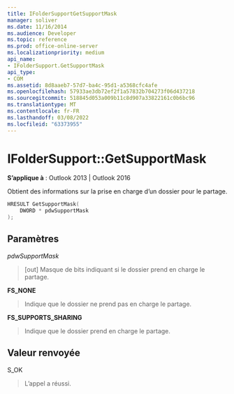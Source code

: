 ```yaml
---
title: IFolderSupportGetSupportMask
manager: soliver
ms.date: 11/16/2014
ms.audience: Developer
ms.topic: reference
ms.prod: office-online-server
ms.localizationpriority: medium
api_name:
- IFolderSupport.GetSupportMask
api_type:
- COM
ms.assetid: 8d8aaeb7-57d7-ba4c-95d1-a5368cfc4afe
ms.openlocfilehash: 57933ae3db72ef2f1a57832b704273f06d437218
ms.sourcegitcommit: 518845d053a009b11c8d907a33822161c0b6bc96
ms.translationtype: MT
ms.contentlocale: fr-FR
ms.lasthandoff: 03/08/2022
ms.locfileid: "63373955"
---
```

# <a name="ifoldersupportgetsupportmask"></a>IFolderSupport::GetSupportMask

  
  
**S’applique à** : Outlook 2013 | Outlook 2016 
  
Obtient des informations sur la prise en charge d’un dossier pour le partage.
  
```cpp
HRESULT GetSupportMask( 
    DWORD * pdwSupportMask 
); 
```

## <a name="parameters"></a>Paramètres

 _pdwSupportMask_
  
> [out] Masque de bits indiquant si le dossier prend en charge le partage.
    
 **FS_NONE**
  
> Indique que le dossier ne prend pas en charge le partage.
    
 **FS_SUPPORTS_SHARING**
  
> Indique que le dossier prend en charge le partage.
    
## <a name="return-value"></a>Valeur renvoyée

S_OK 
  
> L’appel a réussi.
    

